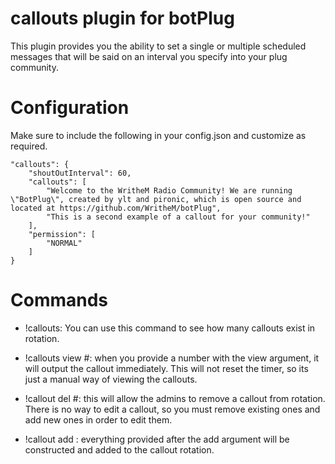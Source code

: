 # callouts plugin for botPlug

This plugin provides you the ability to set a single or multiple scheduled messages that will be said on an interval you specify into your plug community.

# Configuration

Make sure to include the following in your config.json and customize as required.

    "callouts": {
        "shoutOutInterval": 60,
        "callouts": [
            "Welcome to the WritheM Radio Community! We are running \"BotPlug\", created by ylt and pironic, which is open source and located at https://github.com/WritheM/botPlug",
            "This is a second example of a callout for your community!"
        ],
        "permission": [
            "NORMAL"
        ]
    }

# Commands

- !callouts: You can use this command to see how many callouts exist in rotation.

- !callouts view #: when you provide a number with the view argument, it will output the callout immediately. This will not reset the timer, so its just a manual way of viewing the callouts.

- !callout del #: this will allow the admins to remove a callout from rotation. There is no way to edit a callout, so you must remove existing ones and add new ones in order to edit them.

- !callout add <text>: everything provided after the add argument will be constructed and added to the callout rotation.
